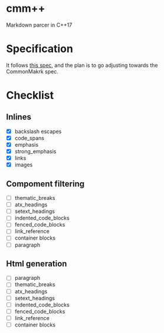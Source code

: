 cmm++
=====

Markdown parcer in C++17

Specification
=============

It follows [this spec](specification.md), and the plan is to go adjusting
towards the CommonMakrk spec.

Checklist
=========

Inlines 
-------

* [X] backslash escapes
* [X] code_spans
* [X] emphasis
* [X] strong_emphasis
* [X] links
* [X] images

Compoment filtering
-------------------

* [ ] thematic_breaks
* [ ] atx_headings
* [ ] setext_headings
* [ ] indented_code_blocks
* [ ] fenced_code_blocks
* [ ] link_reference
* [ ] container blocks
* [ ] paragraph

Html generation
---------------

* [ ] paragraph
* [ ] thematic_breaks
* [ ] atx_headings
* [ ] setext_headings
* [ ] indented_code_blocks
* [ ] fenced_code_blocks
* [ ] link_reference
* [ ] container blocks
